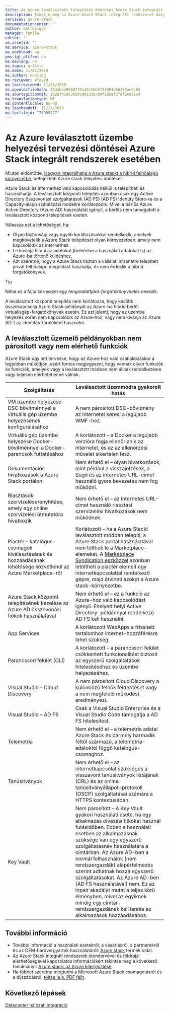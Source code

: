 ```yaml
---
title: Az Azure leválasztott telepítési döntései Azure Stack integrált rendszerek esetében | Microsoft Docs
description: Ismerje meg az Azure-Azure Stack integrált rendszerek központi telepítését és a megfontolandó tervezési döntéseket.
services: azure-stack
documentationcenter: ''
author: mattbriggs
manager: femila
editor: ''
ms.assetid: ''
ms.service: azure-stack
ms.workload: na
pms.tgt_pltfrm: na
ms.devlang: na
ms.topic: article
ms.date: 11/01/2019
ms.author: mabrigg
ms.reviewer: wfayed
ms.lastreviewed: 11/01/2019
ms.openlocfilehash: 183abaa85607f0ad0c1bb9f82901b86176ae5c65
ms.sourcegitcommit: 102ef41963b5d2d91336c84f2d6af3fdf2ce11c4
ms.translationtype: MT
ms.contentlocale: hu-HU
ms.lasthandoff: 11/12/2019
ms.locfileid: "73955227"
---
```

# <a name="azure-disconnected-deployment-planning-decisions-for-azure-stack-integrated-systems"></a>Az Azure leválasztott üzembe helyezési tervezési döntései Azure Stack integrált rendszerek esetében
Miután eldöntötte, [Hogyan integrálhatja a Azure stackt a hibrid felhőalapú környezetbe](azure-stack-connection-models.md), befejezheti Azure stack telepítési döntéseit.

Azure Stack az internethez való kapcsolódás nélkül is telepítheti és használhatja. A leválasztott központi telepítés azonban csak egy Active Directory összevonási szolgáltatások (AD FS) (AD FS) Identity Store-ra és a Capacity-alapú számlázási modellre korlátozódik. Mivel a bérlős Azure Active Directory (Azure AD) használatát igényli, a bérlős nem támogatott a leválasztott központi telepítések esetén.

Válassza ezt a lehetőséget, ha:
- Olyan biztonsági vagy egyéb korlátozásokkal rendelkezik, amelyek megkövetelik a Azure Stack telepítését olyan környezetben, amely nem kapcsolódik az internethez.
- Le kívánja tiltani az adatokat (beleértve a használati adatokat is) az Azure-ba történő küldéshez.
- Azt szeretné, hogy a Azure Stack tisztán a vállalati intranetre telepített privát felhőalapú megoldást használja, és nem érdeklik a hibrid forgatókönyvek.

> [!TIP]
> Néha ez a fajta környezet egy *tengeralattjáró-forgatókönyvnek*is nevezik.

A leválasztott központi telepítés nem korlátozza, hogy később összekapcsolja Azure Stack-példányát az Azure-ba hibrid bérlői virtuálisgép-forgatókönyvek esetén. Ez azt jelenti, hogy az üzembe helyezés során nem kapcsolódik az Azure-hoz, vagy nem kívánja az Azure AD-t az identitás-tárolóként használni.

## <a name="features-that-are-impaired-or-unavailable-in-disconnected-deployments"></a>A leválasztott üzemelő példányokban nem párosított vagy nem elérhető funkciók 
Azure Stack úgy lett tervezve, hogy az Azure-hoz való csatlakozáskor a legjobban működjön, ezért fontos megjegyezni, hogy vannak olyan funkciók és funkciók, amelyek vagy a leválasztott módban nem állnak rendelkezésre vagy teljesen elérhetetlenné válnak.

|Szolgáltatás|Leválasztott üzemmódra gyakorolt hatás|
|-----|-----|
|VM üzembe helyezése DSC bővítménnyel a virtuális gép üzembe helyezésének konfigurálásához|A nem párosított DSC-bővítmény az internetet keresi a legújabb WMF-hez.|
|Virtuális gép üzembe helyezése Docker-bővítménnyel a Docker-parancsok futtatásához|A korlátozott – a Docker a legújabb verzióra fogja ellenőriznie az internetet, és ez az ellenőrzési művelet sikertelen lesz.|
|Dokumentációs hivatkozások a Azure Stack portálon|Nem érhető el – olyan hivatkozások, mint például a visszajelzések, a Súgó és az internetes URL-címet használó gyors bevezetés nem fog működni.|
|Riasztások szervizelése/enyhítése, amely egy online szervizelési útmutatóra hivatkozik|Nem érhető el – az internetes URL-címet használó riasztási szervizelési hivatkozások nem működnek.|
|Piactér – katalógus-csomagok kiválasztásának és hozzáadásának lehetősége közvetlenül az Azure Marketplace-ről|Korlátozott – ha a Azure Stackt leválasztott módban telepíti, a Azure Stack portál használatával nem töltheti le a Marketplace-elemeket. A [Marketplace Syndication eszközzel](azure-stack-download-azure-marketplace-item.md) azonban letöltheti a piactér elemeit egy internetkapcsolattal rendelkező gépre, majd átviheti azokat a Azure stack-környezetbe.|
|Azure Stack központi telepítésének kezelése az Azure AD összevonási fiókok használatával|Nem érhető el – ez a funkció az Azure-hoz való kapcsolódást igényli. Ehelyett helyi Active Directory-példánnyal rendelkező AD FS kell használni.|
|App Services|A korlátozott WebApps a frissített tartalomhoz internet-hozzáférésre lehet szükség.|
|Parancssori felület (CLI)|A korlátozott – a parancssori felület csökkentett funkcionalitást biztosít az egyszerű szolgáltatások hitelesítéséhez és üzembe helyezéséhez.|
|Visual Studio – Cloud Discovery|A nem párosított Cloud Discovery a különböző felhők felderítését vagy a nem megfelelő működést eredményezi.|
|Visual Studio – AD FS|Csak a Visual Studio Enterprise és a Visual Studio Code támogatja a AD FS hitelesítést.
Telemetria|Nem érhető el – a telemetria adatai Azure Stack és bármely harmadik féltől származó, a telemetria-adatoktól függő katalógus-csomaghoz.|
|Tanúsítványok|Nem érhető el – az internetkapcsolat szükséges a visszavont tanúsítványok listájának (CRL) és az online tanúsítványállapot-protokoll (OSCP) szolgáltatásai számára a HTTPS kontextusában.|
|Key Vault|Nem párosított – A Key Vault gyakori használati esete, ha egy alkalmazás olvasási titkokat használ futásidőben. Ebben a használati esetben az alkalmazásnak szüksége van egy egyszerű szolgáltatásnév használatára a címtárban. Az Azure AD-ben a normál felhasználók (nem rendszergazdák) alapértelmezés szerint adhatnak hozzá egyszerű szolgáltatásokat. Az Azure AD-ben (AD FS használatával) nem. Ez az inpair akadályt mutat a teljes körű élményben, mivel az egyiknek mindig egy címtár-rendszergazdának kell lennie az alkalmazások hozzáadásához.

## <a name="learn-more"></a>További információ
- További információ a használati esetekről, a vásárlásról, a partnerekről és az OEM-hardvergyártók használatáról: [Azure stack](https://azure.microsoft.com/overview/azure-stack/) termék oldal.
- Az Azure Stack integrált rendszerek ütemtervével és földrajzi elérhetőségével kapcsolatos információkért tekintse meg a következő tanulmányt: [Azure stack: az Azure kiterjesztése](https://azure.microsoft.com/resources/azure-stack-an-extension-of-azure/). 
- Ha többet szeretne megtudni a Microsoft Azure Stack csomagolásról és a díjszabásról, [töltse le a. PDF fájlt](https://azure.microsoft.com/mediahandler/files/resourcefiles/5bc3f30c-cd57-4513-989e-056325eb95e1/Azure-Stack-packaging-and-pricing-datasheet.pdf). 

## <a name="next-steps"></a>Következő lépések
[Datacenter hálózati integráció](azure-stack-network.md)
